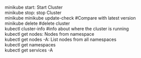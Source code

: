 minikube start: Start Cluster<br>
minikube stop: stop Cluster<br>
minikube minikube update-check #Compare with latest version<br>
minikube delete #delete cluster<br>
kubectl cluster-info #info about where the cluster is running <br>
kubectl get nodes: Nodes from namespace<br>
kubectl get nodes -A: List nodes from all namespaces<br>
kubectl get namespaces<br>
kubectl get services -A<br>

